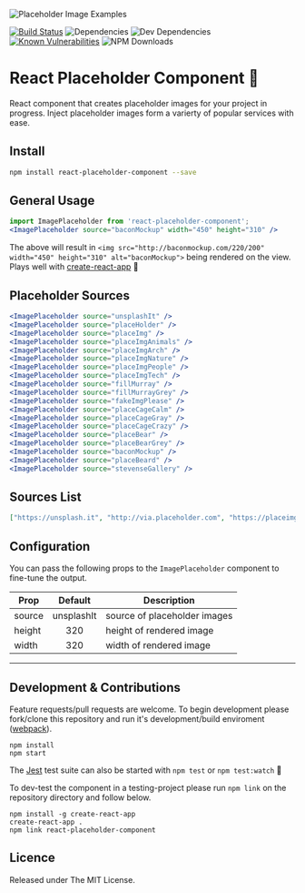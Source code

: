 ![Placeholder Image Examples](http://i.imgur.com/hlLg98q.jpg)

[![Build Status](https://travis-ci.org/alexwhin/react-placeholder-component.svg?branch=master)](https://travis-ci.org/alexwhin/react-placeholder-component) ![Dependencies](https://david-dm.org/alexwhin/react-placeholder-component.svg) ![Dev Dependencies](https://david-dm.org/alexwhin/react-placeholder-component/dev-status.svg) [![Known Vulnerabilities](https://snyk.io/test/github/alexwhin/react-placeholder-component/badge.svg)](https://snyk.io/test/github/alexwhin/react-placeholder-component) ![NPM Downloads](https://img.shields.io/npm/dt/react-placeholder-component.svg)

# React Placeholder Component 📌
React component that creates placeholder images for your project in progress. Inject placeholder images form a varierty of popular services with ease.

## Install
```bash
npm install react-placeholder-component --save
```

## General Usage
```jsx
import ImagePlaceholder from 'react-placeholder-component';
<ImagePlaceholder source="baconMockup" width="450" height="310" />
```
The above will result in `<img src="http://baconmockup.com/220/200" width="450" height="310" alt="baconMockup">` being rendered on the view. Plays well with [create-react-app](https://github.com/facebookincubator/create-react-app) 🎉

## Placeholder Sources
```jsx
<ImagePlaceholder source="unsplashIt" />
<ImagePlaceholder source="placeHolder" />
<ImagePlaceholder source="placeImg" />
<ImagePlaceholder source="placeImgAnimals" />
<ImagePlaceholder source="placeImgArch" />
<ImagePlaceholder source="placeImgNature" />
<ImagePlaceholder source="placeImgPeople" />
<ImagePlaceholder source="placeImgTech" />
<ImagePlaceholder source="fillMurray" />
<ImagePlaceholder source="fillMurrayGrey" />
<ImagePlaceholder source="fakeImgPlease" />
<ImagePlaceholder source="placeCageCalm" />
<ImagePlaceholder source="placeCageGray" />
<ImagePlaceholder source="placeCageCrazy" />
<ImagePlaceholder source="placeBear" />
<ImagePlaceholder source="placeBearGrey" />
<ImagePlaceholder source="baconMockup" />
<ImagePlaceholder source="placeBeard" />
<ImagePlaceholder source="stevenseGallery" />
```

## Sources List
```json
["https://unsplash.it", "http://via.placeholder.com", "https://placeimg.com", "http://fillmurray.com", "http://fillmurray.com", "http://fakeimg.pl", "http://placecage.com", "https://placebear.com", "http://baconmockup.com", "http://placebeard.it", "http://stevensegallery.com"]
```

## Configuration
You can pass the following props to the `ImagePlaceholder` component to fine-tune the output.

Prop                | Default            | Description
------------------- |:------------------:| ------------
source              | unsplashIt         | source of placeholder images
height              | 320                | height of rendered image
width               | 320                | width of rendered image

---

## Development & Contributions
Feature requests/pull requests are welcome. To begin development please fork/clone this repository and run it's development/build enviroment ([webpack](https://webpack.js.org/)).
```
npm install
npm start
```

The [Jest](https://facebook.github.io/jest/) test suite can also be started with ``npm test`` or ``npm test:watch`` 🔬

To dev-test the component in a testing-project please run ``npm link`` on the repository directory and follow below.

```
npm install -g create-react-app
create-react-app .
npm link react-placeholder-component
```

## Licence
Released under The MIT License.
